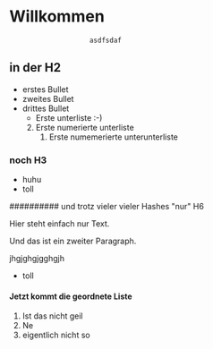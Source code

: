 # Willkommen
                        asdfsdaf
## in der H2

- erstes Bullet 
- zweites Bullet
- drittes Bullet
    - Erste unterliste :-)
    2. Erste numerierte unterliste
        1. Erste numemerierte unterunterliste

### noch H3

-   huhu
-   toll

########## und trotz vieler vieler Hashes "nur" H6

Hier steht einfach
nur Text.

Und
das 
ist
ein
zweiter
Paragraph.
    
jhgjghgjgghgjh

-   toll


#### Jetzt kommt die geordnete Liste

1. Ist das nicht geil
3. Ne 
223. eigentlich nicht so 